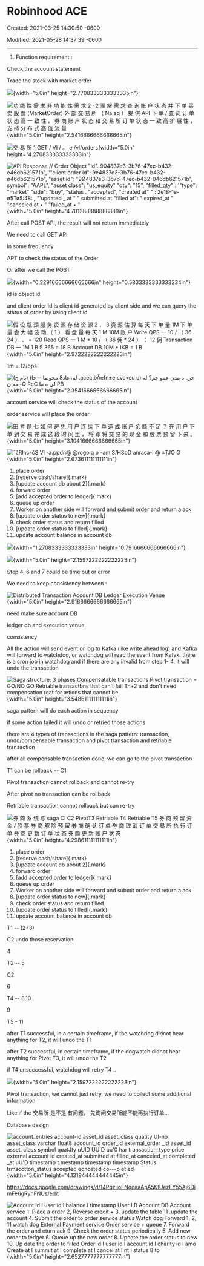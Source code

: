 # Robinhood ACE

Created: 2021-03-25 14:30:50 -0600

Modified: 2021-05-28 14:37:39 -0600

---

1.  Function requirement :

Check the account statement

Trade the stock with market order



![](../../media/Payment^JTrade-Stock-Robinhood-ACE-image1.png){width="5.0in" height="2.7708333333333335in"}



![功 能 性 需 求 非 功 能 性 需 求 2 · 2 理 解 需 求 查 询 账 户 状 态 并 下 单 买 卖 股 票 (MarketOrder) 外 部 交 易 所 （ Na aq ） 提 供 API 下 单 / 查 词 订 单 状 态 高 一 致 性 ， 券 商 账 户 状 态 和 交 易 所 订 单 状 态 一 致 高 扩 展 性 ， 支 持 分 布 式 高 值 流 量 ](../../media/Payment^JTrade-Stock-Robinhood-ACE-image2.png){width="5.0in" height="2.5416666666666665in"}





![交 易 所 1 GET / VI / 。 e /vl/orders ](../../media/Payment^JTrade-Stock-Robinhood-ACE-image3.png){width="5.0in" height="4.270833333333333in"}











![API Response // Order Object "id". 904837e3-3b76-47ec-b432-e46db621571b", '"client order id": 9e4837e3-3b76-47ec-b432-ø46db621571b", "asset id": "9Ø4837e3-3b76-47ec-b432-046db621571b", symbol": "AAPL", "asset class": "us_equity" "qty": "15", "filled_qty" : '"type": "market" "side": "buy", "status . "accepted", "created at" " : 2e18-1e-ø5Tø5:48: , "'updated _ at " " submitted at "filled at": " expired_at " "canceled at • " "failed_at • " ](../../media/Payment^JTrade-Stock-Robinhood-ACE-image4.png){width="5.0in" height="4.701388888888889in"}

After call POST API, the result will not return immediately



We need to call GET API

In some frequency

APT to check the status of the Order





Or after we call the POST









![](../../media/Payment^JTrade-Stock-Robinhood-ACE-image5.png){width="0.22916666666666666in" height="0.5833333333333334in"}



id is object id

and client order id is client id generated by client side and we can query the status of order by using client id

![假 设 瓶 颈 服 务 资 源 存 储 资 源 2 ． 3 资 源 估 算 每 天 下 单 量 1M 下 单 量 会 大 幅 波 动 （ 1 ） 看 盘 量 每 天 1 M 10M 账 户 Write QPS 一 10 / （ 36 24 ） 、 = 120 Read QPS 一 1 M * 10 / （ 36 佣 * 24 ） ： 12 佣 Transaction DB 一 1M 1 B 5 365 = 18 B Account DB 10M * IKB = 1 B ](../../media/Payment^JTrade-Stock-Robinhood-ACE-image6.png){width="5.0in" height="2.9722222222222223in"}

1m = 12/qps



![له١عاد8 مخوصا --حا) (يام ج) .acec.öÅefn±e,cvc•eu u) حن. ه مدن عمو جم؟ له مه ن -Q RcC لي ه ما PB ](../../media/Payment^JTrade-Stock-Robinhood-ACE-image7.png){width="5.0in" height="2.3541666666666665in"}



account service will check the status of the account

order service will place the order











![田 考 题 七 如 何 避 免 用 户 连 续 下 单 造 成 账 户 余 额 不 足 ？ 在 用 户 下 单 到 交 易 完 成 这 段 时 间 里 ， 将 即 将 交 易 的 现 金 和 股 票 预 留 下 来 。 ](../../media/Payment^JTrade-Stock-Robinhood-ACE-image8.png){width="5.0in" height="3.1041666666666665in"}



![¯čRłnc-čS Vł -a.ppdn@ @rogo q p -am S/HSbD anrasa-i @ ±ȚJO O ](../../media/Payment^JTrade-Stock-Robinhood-ACE-image9.png){width="5.0in" height="2.673611111111111in"}

1.  place order
2.  [reserve cash/share]{.mark}
3.  [update account db about 2]{.mark}
4.  forward order
5.  [add accepted order to ledger]{.mark}
6.  queue up order
7.  Worker on another side will forward and submit order and return a ack
8.  [update order status to new]{.mark}
9.  check order status and return filled
10. [update order status to filled]{.mark}
11. update account balance in account db

![](../../media/Payment^JTrade-Stock-Robinhood-ACE-image10.png){width="1.2708333333333333in" height="0.7916666666666666in"}



![](../../media/Payment^JTrade-Stock-Robinhood-ACE-image11.png){width="5.0in" height="2.1597222222222223in"}



Step 4, 6 and 7 could be time out or error

We need to keep consistency between :

![Distributed Transaction Account DB Ledger Execution Venue ](../../media/Payment^JTrade-Stock-Robinhood-ACE-image12.png){width="5.0in" height="2.9166666666666665in"}

need make sure account DB

ledger db and execution venue

consistency





All the action will send event or log to Kafka (like write ahead log) and Kafka will forward to watchdog, or watchdog will read the event from Kafak. there is a cron job in watchdog and if there are any invalid from step 1- 4. it will undo the transaction

![Saga structure: 3 phases Compensatable transactions Pivot transaction = GO/NO GO Retriable transactbns that can't fail Tn+2 and don't need compensation reat for ætions that cannot be ](../../media/Payment^JTrade-Stock-Robinhood-ACE-image13.png){width="5.0in" height="3.548611111111111in"}

saga pattern will do each action in sequency



if some action failed it will undo or retried those actions



there are 4 types of transactions in the saga pattern: transaction, undo/compensable transaction and pivot transaction and retriable transaction



after all compensable transaction done, we can go to the pivot transaction

T1 can be rollback -- C1



Pivot transaction cannot rollback and cannot re-try



After pivot no transaction can be rollback



Retriable transaction cannot rollback but can re-try

![券 商 系 统 与 saga Cl C2 PivotT3 Retriable T4 Retriable T5 券 商 预 留 资 金 / 股 票 券 商 解 除 预 留 券 商 确 认 订 单 券 商 取 消 订 单 交 易 所 执 行 订 单 券 商 更 新 订 单 状 态 券 商 更 新 账 户 状 态 ](../../media/Payment^JTrade-Stock-Robinhood-ACE-image14.png){width="5.0in" height="4.298611111111111in"}

1.  place order
2.  [reserve cash/share]{.mark}
3.  [update account db about 2]{.mark}
4.  forward order
5.  [add accepted order to ledger]{.mark}
6.  queue up order
7.  Worker on another side will forward and submit order and return a ack
8.  [update order status to new]{.mark}
9.  check order status and return filled
10. [update order status to filled]{.mark}
11. update account balance in account db

T1 -- (2+3)

C2 undo those reservation



4



T2 -- 5

C2

6



T4 -- 8,10

9

T5 - 11





after T1 successful, in a certain timeframe, if the watchdog didnot hear anything for T2, it will undo the T1



after T2 successful, in certain timeframe, if the dogwatch didnot hear anything for Pivot T3, it will undo the T2



if T4 unsuccessful, watchdog will retry T4 ..













![](../../media/Payment^JTrade-Stock-Robinhood-ACE-image11.png){width="5.0in" height="2.1597222222222223in"}



Pivot transaction, we cannot just retry, we need to collect some additional information

Like if the 交易所 是不是 有问题， 先询问交易所能不能再执行订单...





Database design





![account_entries account-id asset_id asset_class quatity UI-no asset_class varchar float8 account_id order_id external_order _id asset_id asset. class symbol quatJty uUID UU'D uu'0 har transaction_type price external account id created_at submitted at filled_at canceled_at completed _at uU'D timestamp t.mestamp timestamp timestamp Status trmsoctton_status accepted ecnceted co---p et ed ](../../media/Payment^JTrade-Stock-Robinhood-ACE-image15.png){width="5.0in" height="4.131944444444445in"}

<https://docs.google.com/drawings/d/14PqzlioFNqoaaApA5t3UezEY55Aj6DimFe6gRynFNUs/edit>

![Account id I user id I balance I timestamp User LB Account DB Account service 1 .Place a order 2, Reverse credit + 3. update the table 11 .update the account 4. Submit the order to order service status Watch dog Forward 1, 2, 11 watch dog External Payment service Order service + queue 7. Forward the order and eturn ack 9. Check the order status periodically 5. Add new order to ledger 6. Queue up the new order 8. Update the order status to new 10. Up date the order to filled Order id I user id I account id I charity id I amo Create at I summit at I complete at I cancel at I nt I status 8 to ](../../media/Payment^JTrade-Stock-Robinhood-ACE-image16.png){width="5.0in" height="2.6527777777777777in"}


















